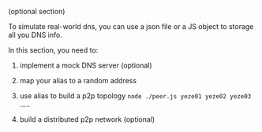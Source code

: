 (optional section)

To simulate real-world dns, you can use a json file or a JS object to storage all you DNS info.

In this section, you need to:
1. implement a mock DNS server (optional)
2. map your alias to a random address
3. use alias to build a p2p topology
  `node ./peer.js yeze01 yeze02 yeze03`
  .....

4. build a distributed p2p network (optional)